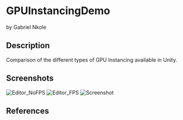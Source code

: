 # GPUInstancingDemo
by Gabriel Nkole

## Description
Comparison of the different types of GPU Instancing available in Unity.

## Screenshots
![Editor_NoFPS](https://github.com/gabriel-nkole/GPUInstancingDemo/assets/101514971/03222cb0-b7f7-4cc9-b86e-1b4b87416965)
![Editor_FPS](https://github.com/gabriel-nkole/GPUInstancingDemo/assets/101514971/195a1446-7bd5-4df4-8736-d9c74e5912c4)
![Screenshot](https://github.com/gabriel-nkole/GPUInstancingDemo/assets/101514971/71915459-8ee4-48df-bcec-935b0d39a126)


## References
